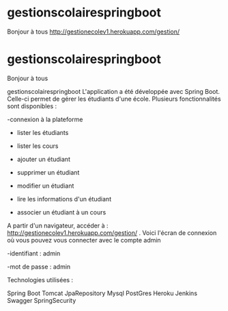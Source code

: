 # gestionscolairespringboot
Bonjour à tous
http://gestionecolev1.herokuapp.com/gestion/


# gestionscolairespringboot
Bonjour à tous

gestionscolairespringboot
L'application a été développée avec Spring Boot. Celle-ci permet de gérer les étudiants d'une école. Plusieurs fonctionnalités sont disponibles :

 -connexion à la plateforme
 
  - lister les étudiants
 
  - lister les cours
 
  - ajouter un étudiant
 
  - supprimer un étudiant
 
  - modifier un étudiant
 
  - lire les informations d'un étudiant
 
  - associer un étudiant à un cours


A partir d'un navigateur, accéder à : http://gestionecolev1.herokuapp.com/gestion/ . Voici l'écran de connexion où vous pouvez vous connecter avec le compte admin

 -identifiant : admin

 -mot de passe : admin

Technologies utilisées :

Spring Boot
Tomcat
JpaRepository
Mysql
PostGres
Heroku
Jenkins
Swagger
SpringSecurity
